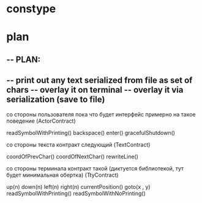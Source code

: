 # constype

# plan


-- PLAN:
--
-- print out any text serialized from file as set of chars
-- overlay it on terminal
-- overlay it via serialization (save to file)
--


со стороны пользователя пока что будет интерфейс примерно на такое поведение (ActorContract)

readSymbolWithPrinting()
backspace()
enter()
gracefulShutdown()


со стороны текста контракт следующий (TextContract)

coordOfPrevChar()
coordOfNextChar()
rewriteLine()

со стороны терминала контракт такой (диктуется библиотекой, тут будет минимальная обертка) (TtyContract)

up(n)
down(n)
left(n)
right(n)
currentPosition()
goto(x , y)
readSymbolWithPrinting()
readSymbolWithNoPrinting()


